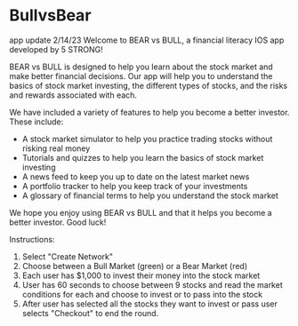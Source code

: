 # BullvsBear
app update 2/14/23
Welcome to BEAR vs BULL, a financial literacy IOS app developed by 5 STRONG!

 BEAR vs BULL is designed to help you learn about the stock market and make better financial decisions. Our app will help you to understand the basics of stock market investing, the different types of stocks, and the risks and rewards associated with each.

 We have included a variety of features to help you become a better investor. These include:

 - A stock market simulator to help you practice trading stocks without risking real money
 - Tutorials and quizzes to help you learn the basics of stock market investing
 - A news feed to keep you up to date on the latest market news
 - A portfolio tracker to help you keep track of your investments
 - A glossary of financial terms to help you understand the stock market

 We hope you enjoy using BEAR vs BULL and that it helps you become a better investor. Good luck!
 
 Instructions:
 1. Select  "Create Network"
 2. Choose between a Bull Market (green) or a Bear Market (red)
 3. Each user has $1,000 to invest their money into the stock market
 4. User has 60 seconds to  choose between 9 stocks and read the market conditions for each and choose  to invest or to pass into the stock
 5. After user has selected all the stocks they want to invest or pass user selects "Checkout" to end the round.
 
 
